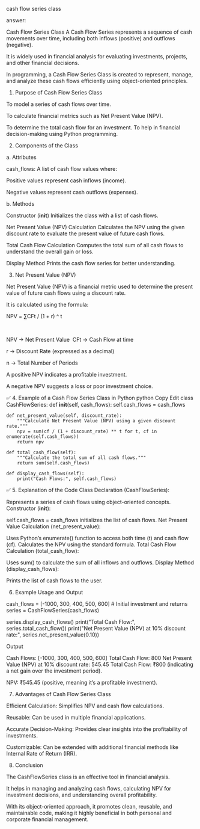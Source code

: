 cash flow series class

answer:

Cash Flow Series Class
A Cash Flow Series represents a sequence of cash movements over time, including both inflows (positive) and outflows (negative). 

It is widely used in financial analysis for evaluating investments, projects, and other financial decisions.

In programming, a Cash Flow Series Class is created to represent, manage, and analyze these cash flows efficiently using object-oriented principles.

1. Purpose of Cash Flow Series Class

To model a series of cash flows over time.

To calculate financial metrics such as Net Present Value (NPV).

To determine the total cash flow for an investment.
To help in financial decision-making using Python programming.

 2. Components of the Class

a. Attributes

cash_flows: A list of cash flow values where:

Positive values represent cash inflows (income).

Negative values represent cash outflows (expenses).

b. Methods

Constructor (__init__)
Initializes the class with a list of cash flows.

Net Present Value (NPV) Calculation
Calculates the NPV using the given discount rate to evaluate the present value of future cash flows.

Total Cash Flow Calculation
Computes the total sum of all cash flows to understand the overall gain or loss.

Display Method
Prints the cash flow series for better understanding.

3. Net Present Value (NPV)

Net Present Value (NPV) is a financial metric used to determine the present value of future cash flows using a discount rate. 

It is calculated using the formula:

NPV = ∑CFt / (1 + r) ^ t
​
 
​

NPV → Net Present Value
​
CFt → Cash Flow at time 

r → Discount Rate (expressed as a decimal)


n → Total Number of Periods

A positive NPV indicates a profitable investment.

A negative NPV suggests a loss or poor investment choice.

✅ 4. Example of a Cash Flow Series Class in Python
python
Copy
Edit
class CashFlowSeries:
    def __init__(self, cash_flows):
        self.cash_flows = cash_flows

    def net_present_value(self, discount_rate):
        """Calculate Net Present Value (NPV) using a given discount rate."""
        npv = sum(cf / (1 + discount_rate) ** t for t, cf in enumerate(self.cash_flows))
        return npv

    def total_cash_flow(self):
        """Calculate the total sum of all cash flows."""
        return sum(self.cash_flows)

    def display_cash_flows(self):
        print("Cash Flows:", self.cash_flows)
✅ 5. Explanation of the Code
Class Declaration (CashFlowSeries):

Represents a series of cash flows using object-oriented concepts.
Constructor (__init__):

self.cash_flows = cash_flows initializes the list of cash flows.
Net Present Value Calculation (net_present_value):

Uses Python’s enumerate() function to access both time (t) and cash flow (cf).
Calculates the NPV using the standard formula.
Total Cash Flow Calculation (total_cash_flow):

Uses sum() to calculate the sum of all inflows and outflows.
Display Method (display_cash_flows):

Prints the list of cash flows to the user.

 6. Example Usage and Output

cash_flows = [-1000, 300, 400, 500, 600]  # Initial investment and returns
series = CashFlowSeries(cash_flows)

series.display_cash_flows()
print("Total Cash Flow:", series.total_cash_flow())
print("Net Present Value (NPV) at 10% discount rate:", series.net_present_value(0.10))

Output

Cash Flows: [-1000, 300, 400, 500, 600]
Total Cash Flow: 800
Net Present Value (NPV) at 10% discount rate: 545.45
Total Cash Flow: ₹800 (indicating a net gain over the investment period).

NPV: ₹545.45 (positive, meaning it’s a profitable investment).

 7. Advantages of Cash Flow Series Class

Efficient Calculation: Simplifies NPV and cash flow calculations.

Reusable: Can be used in multiple financial applications.

Accurate Decision-Making: Provides clear insights into the profitability of investments.

Customizable: Can be extended with additional financial methods like Internal Rate of Return (IRR).

8. Conclusion

The CashFlowSeries class is an effective tool in financial analysis. 

It helps in managing and analyzing cash flows, calculating NPV for investment decisions, and understanding overall profitability.

With its object-oriented approach, it promotes clean, reusable, and maintainable code, making it highly beneficial in both personal and corporate financial management.

